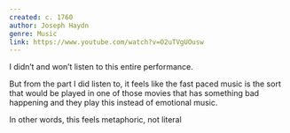 ```yaml
---
created: c. 1760
author: Joseph Haydn
genre: Music
link: https://www.youtube.com/watch?v=O2uTVgUOusw
---
```

I didn’t and won’t listen to this entire performance.

But from the part I did listen to, it feels like the fast paced music is the sort that would be played in one of those movies that has something bad happening and they play this instead of emotional music.

In other words, this feels metaphoric, not literal